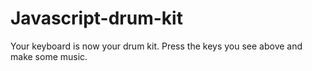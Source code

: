 # Javascript-drum-kit
Your keyboard is now your drum kit.  Press the keys you see above and make some music.
